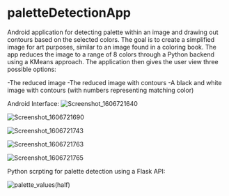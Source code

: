 # paletteDetectionApp
Android application for detecting palette within an image and drawing out contours based on the selected colors. The goal is to create a simplified image for art purposes, similar to an image found in a coloring book. The app reduces the image to a range of 8 colors through a Python backend using a KMeans approach. 
The application then gives the user view three possible options:

-The reduced image
-The reduced image with contours
-A black and white image with contours (with numbers representing matching color)


Android Interface:
![Screenshot_1606721640](https://user-images.githubusercontent.com/54413952/110193715-34bd0c00-7dfb-11eb-91fc-c791a13f5af0.png)

![Screenshot_1606721690](https://user-images.githubusercontent.com/54413952/110193718-3daddd80-7dfb-11eb-8cdf-3f0f6929eb28.png)

![Screenshot_1606721743](https://user-images.githubusercontent.com/54413952/110193719-43a3be80-7dfb-11eb-8f04-a1b1a6ccbecd.png)

![Screenshot_1606721763](https://user-images.githubusercontent.com/54413952/110193720-44d4eb80-7dfb-11eb-86c1-76a56cc8e6ff.png)

![Screenshot_1606721765](https://user-images.githubusercontent.com/54413952/110193722-47cfdc00-7dfb-11eb-9604-2d25136316e6.png)

Python scrpting for palette detection using a Flask API:

![palette_values(half)](https://user-images.githubusercontent.com/54413952/110193725-4c949000-7dfb-11eb-9bff-08fbd0974fd4.png)
